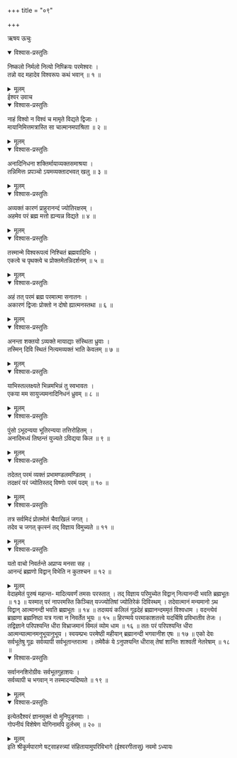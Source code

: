 +++
title = "०९"

+++

ऋषय ऊचुः  

<details open><summary>विश्वास-प्रस्तुतिः</summary>

निष्कलो निर्मलो नित्यो निष्क्रियः परमेश्वरः ।  
तन्नो वद महादेव विश्वरूपः कथं भवान् ॥ १ ॥
</details>

<details><summary>मूलम्</summary>

निष्कलो निर्मलो नित्यो निष्क्रियः परमेश्वरः ।  
तन्नो वद महादेव विश्वरूपः कथं भवान् ॥ १ ॥
</details>
ईश्वर उवाच  

<details open><summary>विश्वास-प्रस्तुतिः</summary>

नाहं विश्वो न विश्वं च मामृते विद्यते द्विजाः ।  
मायानिमित्तमत्रास्ति सा चात्मानमपाश्रिता ॥ २ ॥
</details>

<details><summary>मूलम्</summary>

नाहं विश्वो न विश्वं च मामृते विद्यते द्विजाः ।  
मायानिमित्तमत्रास्ति सा चात्मानमपाश्रिता ॥ २ ॥
</details>

<details open><summary>विश्वास-प्रस्तुतिः</summary>

अनादिनिधना शक्तिर्मायाव्यक्तसमाश्रया ।  
तन्निमित्तः प्रपञ्चो ऽयमव्यक्तादभवत् खलु ॥ ३ ॥
</details>

<details><summary>मूलम्</summary>

अनादिनिधना शक्तिर्मायाव्यक्तसमाश्रया ।  
तन्निमित्तः प्रपञ्चो ऽयमव्यक्तादभवत् खलु ॥ ३ ॥
</details>

<details open><summary>विश्वास-प्रस्तुतिः</summary>

अव्यक्तं कारणं प्राहुरानन्दं ज्योतिरक्षरम् ।  
अहमेव परं ब्रह्म मत्तो ह्यन्यन्न विद्यते ॥ ४ ॥
</details>

<details><summary>मूलम्</summary>

अव्यक्तं कारणं प्राहुरानन्दं ज्योतिरक्षरम् ।  
अहमेव परं ब्रह्म मत्तो ह्यन्यन्न विद्यते ॥ ४ ॥
</details>

<details open><summary>विश्वास-प्रस्तुतिः</summary>

तस्मान्मे विश्वरूपत्वं निश्चितं ब्रह्मवादिभिः ।  
एकत्वे च पृथक्त्वे च प्रोक्तमेतन्निदर्शनम् ॥ ५ ॥
</details>

<details><summary>मूलम्</summary>

तस्मान्मे विश्वरूपत्वं निश्चितं ब्रह्मवादिभिः ।  
एकत्वे च पृथक्त्वे च प्रोक्तमेतन्निदर्शनम् ॥ ५ ॥
</details>

<details open><summary>विश्वास-प्रस्तुतिः</summary>

अहं तत् परमं ब्रह्म परमात्मा सनातनः ।  
अकारणं द्विजाः प्रोक्तो न दोषो ह्यात्मनस्तथा ॥ ६ ॥
</details>

<details><summary>मूलम्</summary>

अहं तत् परमं ब्रह्म परमात्मा सनातनः ।  
अकारणं द्विजाः प्रोक्तो न दोषो ह्यात्मनस्तथा ॥ ६ ॥
</details>

<details open><summary>विश्वास-प्रस्तुतिः</summary>

अनन्ता शक्तयो ऽव्यक्ते मायाद्याः संस्थिता ध्रुवाः ।  
तस्मिन् दिवि स्थितं नित्यमव्यक्तं भाति केवलम् ॥ ७ ॥
</details>

<details><summary>मूलम्</summary>

अनन्ता शक्तयो ऽव्यक्ते मायाद्याः संस्थिता ध्रुवाः ।  
तस्मिन् दिवि स्थितं नित्यमव्यक्तं भाति केवलम् ॥ ७ ॥
</details>

<details open><summary>विश्वास-प्रस्तुतिः</summary>

याभिस्तल्लक्ष्यते भिन्नमभिन्नं तु स्वभावतः ।  
एकया मम सायुज्यमनादिनिधनं ध्रुवम् ॥ ८ ॥
</details>

<details><summary>मूलम्</summary>

याभिस्तल्लक्ष्यते भिन्नमभिन्नं तु स्वभावतः ।  
एकया मम सायुज्यमनादिनिधनं ध्रुवम् ॥ ८ ॥
</details>

<details open><summary>विश्वास-प्रस्तुतिः</summary>

पुंसो ऽभूदन्यया भूतिरन्यया तत्तिरोहितम् ।  
अनादिमध्यं तिष्ठन्तं युज्यते ऽविद्यया किल ॥ ९ ॥
</details>

<details><summary>मूलम्</summary>

पुंसो ऽभूदन्यया भूतिरन्यया तत्तिरोहितम् ।  
अनादिमध्यं तिष्ठन्तं युज्यते ऽविद्यया किल ॥ ९ ॥
</details>

<details open><summary>विश्वास-प्रस्तुतिः</summary>

तदेतत् परमं व्यक्तं प्रभामण्डलमण्डितम् ।  
तदक्षरं परं ज्योतिस्तद् विष्णोः परमं पदम् ॥ १० ॥
</details>

<details><summary>मूलम्</summary>

तदेतत् परमं व्यक्तं प्रभामण्डलमण्डितम् ।  
तदक्षरं परं ज्योतिस्तद् विष्णोः परमं पदम् ॥ १० ॥
</details>

<details open><summary>विश्वास-प्रस्तुतिः</summary>

तत्र सर्वमिदं प्रोतमोतं चैवाखिलं जगत् ।  
तदेव च जगत् कृत्स्नं तद् विज्ञाय विमुच्यते ॥ ११ ॥
</details>

<details><summary>मूलम्</summary>

तत्र सर्वमिदं प्रोतमोतं चैवाखिलं जगत् ।  
तदेव च जगत् कृत्स्नं तद् विज्ञाय विमुच्यते ॥ ११ ॥
</details>

<details open><summary>विश्वास-प्रस्तुतिः</summary>

यतो वाचो निवर्तन्ते अप्राप्य मनसा सह ।  
आनन्दं ब्रह्मणो विद्वान् विभेति न कुतश्चन ॥ १२ ॥
</details>

<details><summary>मूलम्</summary>

यतो वाचो निवर्तन्ते अप्राप्य मनसा सह ।  
आनन्दं ब्रह्मणो विद्वान् विभेति न कुतश्चन ॥ १२ ॥
</details>
वेदाहमेतं पुरुषं महान्त-  
मादित्यवर्णं तमसः परस्तात् ।  
तद् विज्ञाय परिमुच्येत विद्वान्  
नित्यानन्दी भवति ब्रह्मभूतः ॥ १३ ॥  
यस्मात् परं नापरमस्ति किञ्चित्  
यज्ज्योतिषां ज्योतिरेकं दिविस्थम् ।  
तदेवात्मानं मन्यमानो ऽथ विद्वान्  
आत्मानन्दी भवति ब्रह्मभूतः ॥ १४ ॥  
तदव्ययं कलिलं गूढदेहं  
ब्रह्मानन्दममृतं विश्वधाम ।  
वदन्त्येवं ब्राह्मणा ब्रह्मनिष्ठा  
यत्र गत्वा न निवर्तेत भूयः ॥ १५ ॥  
हिरण्मये परमाकाशतत्त्वे  
यदर्चिषि प्रविभातीव तेजः ।  
तद्विज्ञाने परिपश्यन्ति धीरा  
विभ्राजमानं विमलं व्योम धाम ॥ १६ ॥  
ततः परं परिपश्यन्ति धीरा  
आत्मन्यात्मानमनुभूयानुभूय ।  
स्वयम्प्रभः परमेष्ठी महीयान्  
ब्रह्मानन्दी भगवानीश एषः ॥ १७ ॥  
एको देवः सर्वभूतेषु गूढः  
सर्वव्यापी सर्वभूतान्तरात्मा ।  
तमेवैकं ये ऽनुपश्यन्ति धीरास्  
तेषां शान्तिः शाश्वती नेतरेषाम् ॥ १८ ॥  

<details open><summary>विश्वास-प्रस्तुतिः</summary>

सर्वाननशिरोग्रीवः सर्वभूतगुहाशयः ।  
सर्वव्यापी च भगवान् न तस्मादन्यदिष्यते ॥ १९ ॥
</details>

<details><summary>मूलम्</summary>

सर्वाननशिरोग्रीवः सर्वभूतगुहाशयः ।  
सर्वव्यापी च भगवान् न तस्मादन्यदिष्यते ॥ १९ ॥
</details>

<details open><summary>विश्वास-प्रस्तुतिः</summary>

इत्येतदैश्वरं ज्ञानमुक्तं वो मुनिपुङ्गवाः ।  
गोपनीयं विशेषेण योगिनामपि दुर्लभम् ॥ २० ॥
</details>

<details><summary>मूलम्</summary>

इत्येतदैश्वरं ज्ञानमुक्तं वो मुनिपुङ्गवाः ।  
गोपनीयं विशेषेण योगिनामपि दुर्लभम् ॥ २० ॥
</details>
इति श्रीकूर्मपाराणे षट्साहस्त्र्यां संहितायामुपरिविभागे (ईश्वरगीतासु) नवमो ऽध्यायः
